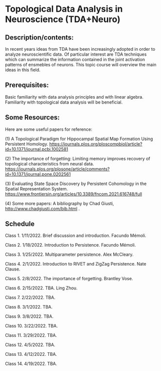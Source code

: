 # Topological Data Analysis in Neuroscience (TDA+Neuro)

## Description/contents: 
In recent years ideas from TDA have been increasingly adopted in order to analyze neuroscientific data. Of particular interest are TDA techniques which can summarize the information contained in the joint activation patterns of ensmebles of neurons. This topic course will overview the main ideas in this field.

## Prerequisites: 
Basic familiarity with data analysis principles and with linear algebra. Familiarity with topological data analysis will be beneficial.

## Some Resources: 
Here are some useful papers for reference:

(1) A Topological Paradigm for Hippocampal Spatial Map Formation Using Persistent Homology. https://journals.plos.org/ploscompbiol/article?id=10.1371/journal.pcbi.1002581

(2) The importance of forgetting: Limiting memory improves recovery of topological characteristics from neural data. https://journals.plos.org/plosone/article/comments?id=10.1371/journal.pone.0202561

(3) Evaluating State Space Discovery by Persistent Cohomology in the Spatial Representation System. https://www.frontiersin.org/articles/10.3389/fncom.2021.616748/full

(4) Some more papers: A bibliography by Chad Giusti, http://www.chadgiusti.com/bib.html .

## Schedule

Class 1. 1/11/2022. Brief discussion and introduction. Facundo Mémoli.

Class 2. 1/18/2022. Introduction to Persistence. Facundo Mémoli.

Class 3. 1/25/2022. Multiparameter persistence. Alex McCleary.

Class 4. 2/1/2022. Introduction to RIVET and ZigZag Persistence. Nate Clause.

Class 5. 2/8/2022. The importance of forgetting. Brantley Vose.

Class 6. 2/15/2022. TBA. Ling Zhou.

Class 7. 2/22/2022. TBA.

Class 8. 3/1/2022. TBA.

Class 9. 3/8/2022. TBA.

Class 10. 3/22/2022. TBA.

Class 11. 3/29/2022. TBA.

Class 12. 4/5/2022. TBA.

Class 13. 4/12/2022. TBA.

Class 14. 4/19/2022. TBA.
